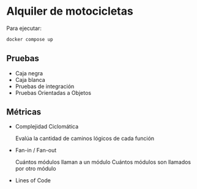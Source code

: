 # Alquiler de motocicletas
Para ejecutar:

```bash
docker compose up
```

## Pruebas

- Caja negra
- Caja blanca
- Pruebas de integración
- Pruebas Orientadas a Objetos

## Métricas

- Complejidad Ciclomática

    Evalúa la cantidad de caminos lógicos de cada función

- Fan-in / Fan-out

    Cuántos módulos llaman a un módulo
    Cuántos módulos son llamados por otro módulo

- Lines of Code
